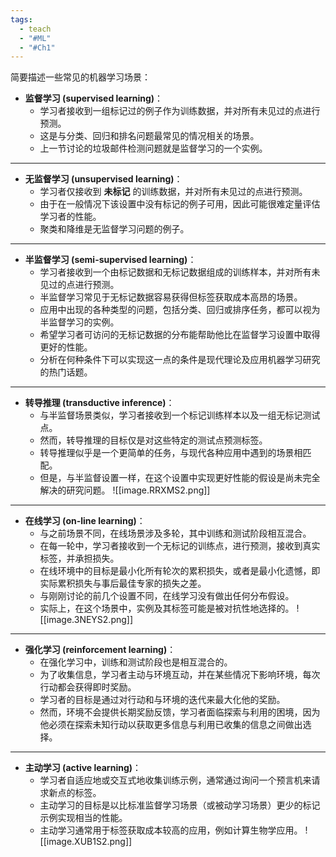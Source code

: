 ```yaml
---
tags:
  - teach
  - "#ML"
  - "#Ch1"
---
```

简要描述一些常见的机器学习场景：
- **监督学习 (supervised learning)**：
	- 学习者接收到一组标记过的例子作为训练数据，并对所有未见过的点进行预测。
	- 这是与分类、回归和排名问题最常见的情况相关的场景。
	- 上一节讨论的垃圾邮件检测问题就是监督学习的一个实例。
---
- **无监督学习 (unsupervised learning)**：
	- 学习者仅接收到 __未标记__ 的训练数据，并对所有未见过的点进行预测。
	- 由于在一般情况下该设置中没有标记的例子可用，因此可能很难定量评估学习者的性能。
	- 聚类和降维是无监督学习问题的例子。
---
- **半监督学习 (semi-supervised learning)**：
	- 学习者接收到一个由标记数据和无标记数据组成的训练样本，并对所有未见过的点进行预测。
	- 半监督学习常见于无标记数据容易获得但标签获取成本高昂的场景。
	- 应用中出现的各种类型的问题，包括分类、回归或排序任务，都可以视为半监督学习的实例。
	- 希望学习者可访问的无标记数据的分布能帮助他比在监督学习设置中取得更好的性能。
	- 分析在何种条件下可以实现这一点的条件是现代理论及应用机器学习研究的热门话题。
---
- **转导推理 (transductive inference)**：
	- 与半监督场景类似，学习者接收到一个标记训练样本以及一组无标记测试点。
	- 然而，转导推理的目标仅是对这些特定的测试点预测标签。
	- 转导推理似乎是一个更简单的任务，与现代各种应用中遇到的场景相匹配。
	- 但是，与半监督设置一样，在这个设置中实现更好性能的假设是尚未完全解决的研究问题。
![[image.RRXMS2.png]]
---
- **在线学习 (on-line learning)**：
	- 与之前场景不同，在线场景涉及多轮，其中训练和测试阶段相互混合。
	- 在每一轮中，学习者接收到一个无标记的训练点，进行预测，接收到真实标签，并承担损失。
	- 在线环境中的目标是最小化所有轮次的累积损失，或者是最小化遗憾，即实际累积损失与事后最佳专家的损失之差。
	- 与刚刚讨论的前几个设置不同，在线学习没有做出任何分布假设。
	- 实际上，在这个场景中，实例及其标签可能是被对抗性地选择的。
![[image.3NEYS2.png]]

---
- **强化学习 (reinforcement learning)**：
	- 在强化学习中，训练和测试阶段也是相互混合的。
	- 为了收集信息，学习者主动与环境互动，并在某些情况下影响环境，每次行动都会获得即时奖励。
	- 学习者的目标是通过对行动和与环境的迭代来最大化他的奖励。
	- 然而，环境不会提供长期奖励反馈，学习者面临探索与利用的困境，因为他必须在探索未知行动以获取更多信息与利用已收集的信息之间做出选择。
---
- **主动学习 (active learning)**：
	- 学习者自适应地或交互式地收集训练示例，通常通过询问一个预言机来请求新点的标签。
	- 主动学习的目标是以比标准监督学习场景（或被动学习场景）更少的标记示例实现相当的性能。
	- 主动学习通常用于标签获取成本较高的应用，例如计算生物学应用。
![[image.XUB1S2.png]]
